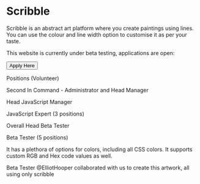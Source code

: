 # Scribble
Scribble is an abstract art platform where you create paintings using lines. You can use the colour and line width option to customise it as per your taste.

This website is currently under beta testing, applications are open:

<a  href="https://forms.gle/xvvZo7xTAYn6jwvRA"> <button> Apply Here </button> </a>

Positions (Volunteer)

Second In Command - Administrator and Head Manager

Head JavaScript Manager

JavaScript Expert (3 positions)

Overall Head Beta Tester

Beta Tester (5 positions)

It has a plethora of options for colors, including all CSS colors. It supports custom RGB and Hex code values as well.

Beta Tester @ElliotHooper collaborated with us to create this artwork, all using only scribble

